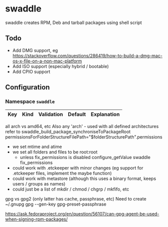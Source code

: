 # swaddle

swaddle creates RPM, Deb and tarball packages using shell script

## Todo
* Add DMG support, eg <https://stackoverflow.com/questions/286419/how-to-build-a-dmg-mac-os-x-file-on-a-non-mac-platform>
* Add ISO support (especially hybrid / bootable)
* Add CPIO support

## Configuration

### Namespace `swaddle`

|Key|Kind|Validation|Default|Explanation|
|---|----|----------|-------|-----------|






all arch vs amd64, etc
Also any 'arch' - used with all defined architectures
refer to swaddle_build_package_synchroniseToPackageRoot
permissionsForFolderStructureFilePath="$folderStructurePath".permissions
- we set mtime and atime
- we set all folders and files to be root:root
	- unless fix_permissions is disabled  configure_getValue swaddle fix_permissions
- could work with .etckeeper with minor changes (eg support for .etckeeper files, implement the maybe function)
- could work with metastore (although this uses a binary format, keeps users / groups as names)
- could just be a list of mkdir / chmod / chgrp / mkfifo, etc

gpg vs gpg2 (only latter has cache, passphrase, etc)
Need to create ~/.gnupg
gpg --gen-key
gpg-preset-passphrase


https://ask.fedoraproject.org/en/question/56107/can-gpg-agent-be-used-when-signing-rpm-packages/
